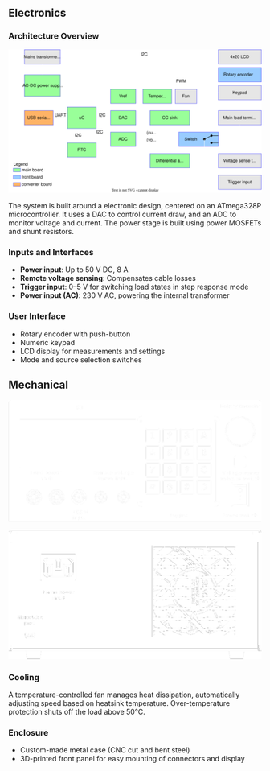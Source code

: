 ## Electronics
### Architecture Overview

![PC app](img/block_diagram.drawio.svg)

The system is built around a electronic design, centered on an ATmega328P microcontroller. It uses a DAC to control current draw, and an ADC to monitor voltage and current. The power stage is built using power MOSFETs and shunt resistors.

### Inputs and Interfaces

- **Power input**: Up to 50 V DC, 8 A
- **Remote voltage sensing**: Compensates cable losses
- **Trigger input**: 0–5 V for switching load states in step response mode
- **Power input (AC)**: 230 V AC, powering the internal transformer

### User Interface

- Rotary encoder with push-button
- Numeric keypad
- LCD display for measurements and settings
- Mode and source selection switches

## Mechanical

![Front panel](img/front-panel-wireframe.png)

![Back panel](img/back-wireframe.png)


### Cooling

A temperature-controlled fan manages heat dissipation, automatically adjusting speed based on heatsink temperature. Over-temperature protection shuts off the load above 50°C.

### Enclosure

- Custom-made metal case (CNC cut and bent steel)
- 3D-printed front panel for easy mounting of connectors and display
